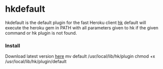 # hkdefault

hkdefault is the default plugin for the fast Heroku client [hk](https://github.com/kr/hk)
default will execute the heroku gem in PATH with all parameters given to hk if the given command or hk plugin is not found.

### Install

Download latest version [here](https://github.com/heroku/hkdefault/downloads)
mv default /usr/local/lib/hk/plugin
chmod +x /usr/local/lib/hk/plugin/default
